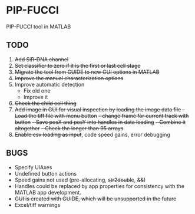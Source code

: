 # PIP-FUCCI
PIP-FUCCI tool in MATLAB

## TODO
1. ~~Add SiR-DNA channel~~
2. ~~Set classifier to zero if it is the first or last cell stage~~
3. ~~Migrate the tool from GUIDE to new GUI options in MATLAB~~
3. ~~Improve the manual characterization options~~
3. Improve automatic detection
    - Fix old one
    - Improve it
3. ~~Check the child cell thing~~
3. ~~Add image in GUI for visual inspection by loading the image data file~~
    ~~- Load the tiff file with menu button~~
    ~~- change frame for current track with button~~
    ~~- Save posX and posY into handles in data loading~~
    ~~- Combine it altogether~~
    ~~- Check the longer than 95 arrays~~
4. ~~Enable csv loading as input~~, code speed gains, error debugging

## BUGS
- Specify UIAxes
- Undefined button actions
- Speed gains not used (pre-allocating, ~~str2double~~, ~~&&~~)
- Handles could be replaced by app properties for consistency with the MATLAB app development.
- ~~GUI is created with GUIDE, which will be unsupported in the future~~
- Excel/tiff warnings
